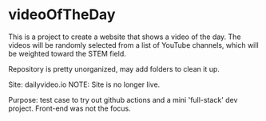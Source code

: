 # videoOfTheDay

This is a project to create a website that shows a video of the day.  The videos will be randomly selected from a list of YouTube channels, which will be weighted toward the STEM field.

Repository is pretty unorganized, may add folders to clean it up.

Site: dailyvideo.io
NOTE: Site is no longer live.

Purpose: test case to try out github actions and a mini 'full-stack' dev project.  Front-end was not the focus.
